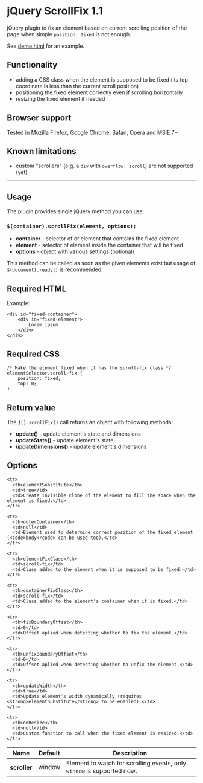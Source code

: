 # jQuery ScrollFix 1.1

jQuery plugin to fix an element based on current scrolling position of the page when simple `position: fixed` is not enough.

See [demo.html](demo.html) for an example.

## Functionality

- adding a CSS class when the element is supposed to be fixed (its top coordinate is less than the current scroll position)
- positioning the fixed element correctly even if scrolling horizontally
- resizing the fixed element if needed

## Browser support

Tested in Mozilla Firefox, Google Chrome, Safari, Opera and MSIE 7+

## Known limitations

- custom "scrollers" (e.g. a `div` with `overflow: scroll`) are not supported (yet)


----------


## Usage

The plugin provides single jQuery method you can use.

### `$(container).scrollFix(element, options);`

- **container** - selector of or element that contains the fixed element
- **element** - selector of element inside the container that will be fixed
- **options** - object with various settings (optional)

This method can be called as soon as the given elements exist but usage of `$(document).ready()` is recommended.

## Required HTML

Example:

    <div id="fixed-container">
        <div id="fixed-element">
            Lorem ipsum
        </div>
    </div>

## Required CSS

    /* Make the element fixed when it has the scroll-fix class */
    elementSelector.scroll-fix {
        position: fixed;
        top: 0;
    }

## Return value

The `$().scrollFix()` call returns an object with following methods:

- **update()** - update element's state and dimensions
- **updateState()** - update element's state
- **updateDimensions()** - update element's dimensions

## Options

<table>
  <thead>
    <tr>
      <th>Name</th>
      <th>Default</th>
      <th>Description</th>
    </tr>
  </thead>
  
  <tbody>
    <tr>
      <th>scroller</th>
      <td>window</td>
      <td>Element to watch for scrolling events, only <code>window</code> is supported now.</td>
    </tr>

    <tr>
      <th>elementSubstitute</th>
      <td>true</td>
      <td>Create invisible clone of the element to fill the space when the element is fixed.</td>
    </tr>

    <tr>
      <th>outerContainer</th>
      <td>null</td>
      <td>Element used to determine correct position of the fixed element (<code>body</code> can be used too).</td>
    </tr>

    <tr>
      <th>elementFixClass</th>
      <td>scroll-fix</td>
      <td>Class added to the element when it is supposed to be fixed.</td>
    </tr>

    <tr>
      <th>containerFixClass</th>
      <td>scroll-fix</td>
      <td>Class added to the element's container when it is fixed.</td>
    </tr>

    <tr>
      <th>fixBoundaryOffset</th>
      <td>0</td>
      <td>Offset aplied when detecting whether to fix the element.</td>
    </tr>

    <tr>
      <th>unfixBoundaryOffset</th>
      <td>0</td>
      <td>Offset aplied when detecting whether to unfix the element.</td>
    </tr>

    <tr>
      <th>updateWidth</th>
      <td>true</td>
      <td>Update element's width dynamically (requires <strong>elementSubstitute</strong> to be enabled).</td>
    </tr>

    <tr>
      <th>onResize</th>
      <td>null</td>
      <td>Custom function to call when the fixed element is resized.</td>
    </tr>
  </tbody>
</table>

